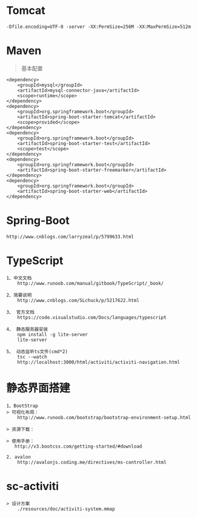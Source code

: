 # Tomcat

    -Dfile.encoding=UTF-8 -server -XX:PermSize=256M -XX:MaxPermSize=512m

# Maven

> 基本配置
```
<dependency>
    <groupId>mysql</groupId>
    <artifactId>mysql-connector-java</artifactId>
    <scope>runtime</scope>
</dependency>
<dependency>
    <groupId>org.springframework.boot</groupId>
    <artifactId>spring-boot-starter-tomcat</artifactId>
    <scope>provided</scope>
</dependency>
<dependency>
    <groupId>org.springframework.boot</groupId>
    <artifactId>spring-boot-starter-test</artifactId>
    <scope>test</scope>
</dependency>
<dependency>
    <groupId>org.springframework.boot</groupId>
    <artifactId>spring-boot-starter-freemarker</artifactId>
</dependency>
<dependency>
    <groupId>org.springframework.boot</groupId>
    <artifactId>spring-boot-starter-web</artifactId>
</dependency>

```

# Spring-Boot

    http://www.cnblogs.com/larryzeal/p/5799633.html  
    
# TypeScript

    1、中文文档
        http://www.runoob.com/manual/gitbook/TypeScript/_book/
        
    2、简要说明
        http://www.cnblogs.com/SLchuck/p/5217622.html
        
    3、 官方文档
        https://code.visualstudio.com/Docs/languages/typescript
        
    4、 静态服务器安装
        npm install -g lite-server
        lite-server
        
    5、 动态监听ts文件(cmd*2)
        tsc --watch
        http://localhost:3000/html/activiti/activiti-navigation.html
        
# 静态界面搭建

    1、BootStrap 
    > 可视化布局：
        http://www.runoob.com/bootstrap/bootstrap-environment-setup.html
    
    > 资源下载：
        
    > 使用手册：
       http://v3.bootcss.com/getting-started/#download
       
    2. avalon
        http://avalonjs.coding.me/directives/ms-controller.html
  

# sc-activiti 

    > 设计方案
        ./resources/doc/activiti-system.mmap
